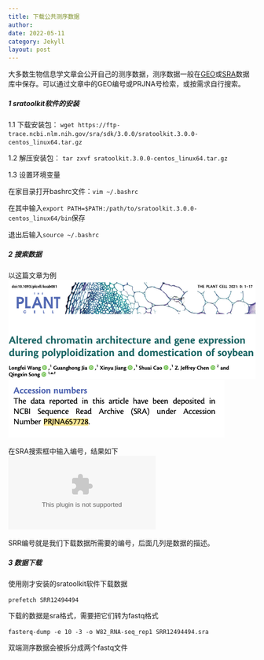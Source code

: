 ```yaml
---
title: 下载公共测序数据
author: 
date: 2022-05-11
category: Jekyll
layout: post
---
```


大多数生物信息学文章会公开自己的测序数据，测序数据一般在[GEO][1]或[SRA][2]数据库中保存。可以通过文章中的GEO编号或PRJNA号检索，或按需求自行搜索。

##### 1 sratoolkit软件的安装

1.1 下载安装包：
`wget https://ftp-trace.ncbi.nlm.nih.gov/sra/sdk/3.0.0/sratoolkit.3.0.0-centos_linux64.tar.gz`

1.2 解压安装包：
`tar zxvf sratoolkit.3.0.0-centos_linux64.tar.gz`

1.3 设置环境变量

在家目录打开bashrc文件：`vim ~/.bashrc`

在其中输入`export PATH=$PATH:/path/to/sratoolkit.3.0.0-centos_linux64/bin`保存

退出后输入`source ~/.bashrc`

##### 2 搜索数据

以这篇文章为例
![pic1][3]
![pci2][4]

在SRA搜索框中输入编号，结果如下
![pci3][5]

SRR编号就是我们下载数据所需要的编号，后面几列是数据的描述。

##### 3 数据下载
使用刚才安装的sratoolkit软件下载数据

`prefetch SRR12494494`

下载的数据是sra格式，需要把它们转为fastq格式

`fasterq-dump -e 10 -3 -o W82_RNA-seq_rep1 SRR12494494.sra`

双端测序数据会被拆分成两个fastq文件




[1]: https://www.ncbi.nlm.nih.gov/geo/
[2]: https://www.ncbi.nlm.nih.gov/sra/
[3]: https://github.com/Mikotoo/Mikotoo.github.io/raw/main/downloads/image/blog5_download/sample.png
[4]: https://github.com/Mikotoo/Mikotoo.github.io/raw/main/downloads/image/blog5_download/number.png
[5]: https://github.com/Mikotoo/Mikotoo.github.io/raw/main/downloads/image/blog5_download/search.ai